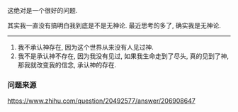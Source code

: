 这绝对是一个很好的问题.

其实我一直没有搞明白我到底是不是无神论. 最近思考的多了, 确实我是无神论.

---

1. 我不承认神存在, 因为这个世界从来没有人见过神.
2. 我不是承认神不存在, 因为我没有见过, 如果我生命走到了尽头, 真的见到了神, 那我就改变我的信念, 承认神的存在.


### 问题来源
https://www.zhihu.com/question/20492577/answer/206908647
